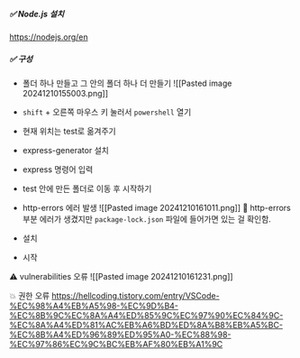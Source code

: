 ##### ✅ Node.js 설치
https://nodejs.org/en

##### ✅ 구성
- 폴더 하나 만들고 그 안의 폴더 하나 더 만들기
![[Pasted image 20241210155003.png]]
- `shift` + 오른쪽 마우스 키 눌러서 `powershell` 열기
- 현재 위치는 test로 옮겨주기
- express-generator 설치

- express 명령어 입력

- test 안에 만든 폴더로 이동 후 시작하기

- http-errors 에러 발생
![[Pasted image 20241210161011.png]] 
 💬 http-errors 부분 에러가 생겼지만 `package-lock.json` 파일에 들어가면 있는 걸 확인함.

- 설치

- 시작

⚠ vulnerabilities 오류
![[Pasted image 20241210161231.png]]


💥 권한 오류
https://hellcoding.tistory.com/entry/VSCode-%EC%98%A4%EB%A5%98-%EC%9D%B4-%EC%8B%9C%EC%8A%A4%ED%85%9C%EC%97%90%EC%84%9C-%EC%8A%A4%ED%81%AC%EB%A6%BD%ED%8A%B8%EB%A5%BC-%EC%8B%A4%ED%96%89%ED%95%A0-%EC%88%98-%EC%97%86%EC%9C%BC%EB%AF%80%EB%A1%9C

